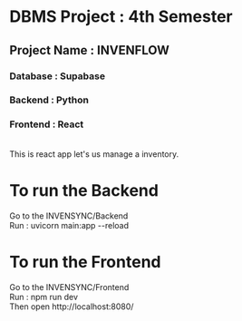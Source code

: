# DBMS Project : 4th Semester

<h2>Project Name : INVENFLOW</h2>
<h3>Database : Supabase</h3>
<h3>Backend : Python</h3>
<h3>Frontend : React</h3>
<br>
This is react app let's us manage a inventory.

# To run the Backend

Go to the INVENSYNC/Backend<br>
Run : uvicorn main:app --reload

# To run the Frontend

Go to the INVENSYNC/Frontend<br>
Run : npm run dev<br>
Then open http://localhost:8080/

